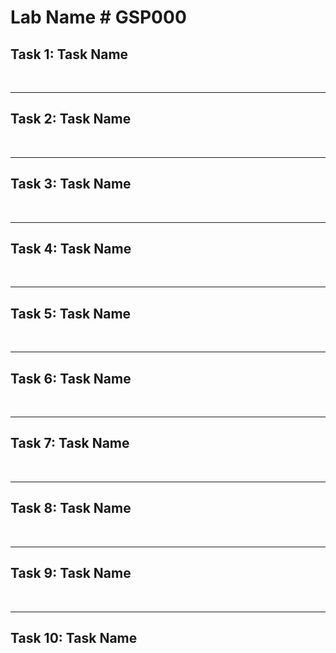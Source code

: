 # **Lab Name # GSP000**

## **Task 1: Task Name**

<br>

___
## **Task 2: Task Name**

<br>

___
## **Task 3: Task Name**

<br>

___
## **Task 4: Task Name**

<br>

___
## **Task 5: Task Name**

<br>

___
## **Task 6: Task Name**

<br>

___
## **Task 7: Task Name**

<br>

___
## **Task 8: Task Name**

<br>

___
## **Task 9: Task Name**

<br>

___
## **Task 10: Task Name**